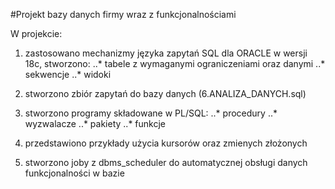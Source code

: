 #Projekt bazy danych firmy wraz z funkcjonalnościami

W projekcie:

1. zastosowano mechanizmy języka zapytań SQL dla ORACLE w wersji 18c, stworzono:
..* tabele z wymaganymi ograniczeniami oraz danymi
..* sekwencje
..* widoki

2. stworzono zbiór zapytań do bazy danych (6.ANALIZA_DANYCH.sql)

3. stworzono programy składowane w PL/SQL:
..* procedury 
..* wyzwalacze
..* pakiety
..* funkcje

4. przedstawiono przykłady użycia kursorów oraz zmienych złożonych

5. stworzono joby z dbms_scheduler do automatycznej obsługi danych funkcjonalności w bazie





 

